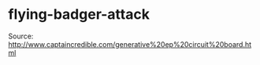 # flying-badger-attack

Source: http://www.captaincredible.com/generative%20ep%20circuit%20board.html
